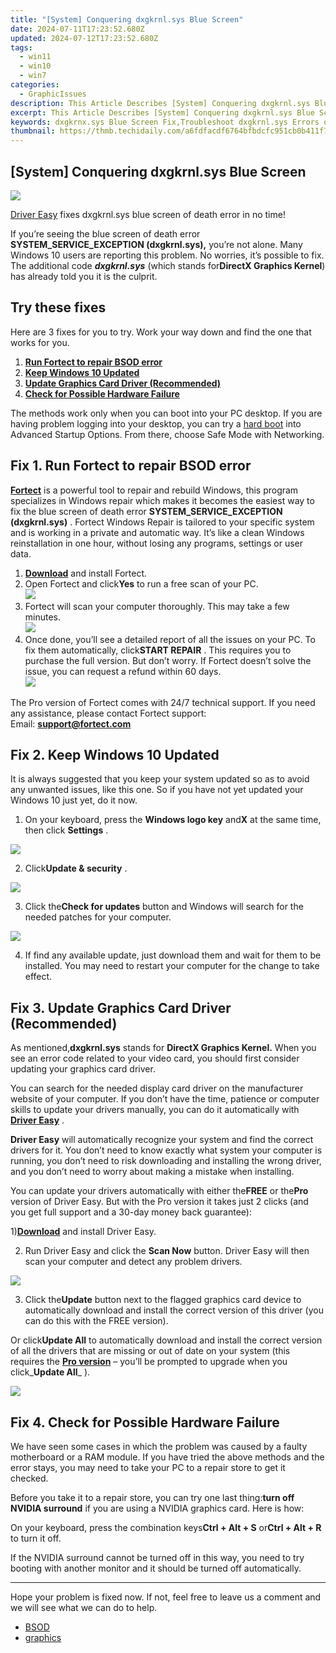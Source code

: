 ```yaml
---
title: "[System] Conquering dxgkrnl.sys Blue Screen"
date: 2024-07-11T17:23:52.680Z
updated: 2024-07-12T17:23:52.680Z
tags:
  - win11
  - win10
  - win7
categories:
  - GraphicIssues
description: This Article Describes [System] Conquering dxgkrnl.sys Blue Screen
excerpt: This Article Describes [System] Conquering dxgkrnl.sys Blue Screen
keywords: dxgkrnx.sys Blue Screen Fix,Troubleshoot dxgkrnl.sys Errors on Linux Systems,dxgkrnl.sys Crash Guide,How to Resolve Blue Screen Error in dxgkrnl.sys Instances,dxgkrnl.sys Recovery Steps for Common System Failures,Dealing with dxgkrnl.sys Failures,Preventing dxgkrnl.sys Blue Screen Issues on Linux Systems
thumbnail: https://thmb.techidaily.com/a6fdfacdf6764bfbdcfc951cb0b411f7e9680e6d489da22f5c297b4d52b59271.jpg
---
```


## [System] Conquering dxgkrnl.sys Blue Screen

![](https://images.drivereasy.com/wp-content/uploads/2017/07/img_596ef865eb3f6-1024x614.jpg)

[Driver Easy](https://tools.techidaily.com/drivereasy/download/) fixes dxgkrnl.sys blue screen of death error in no time!

 If you’re seeing the blue screen of death error   **SYSTEM\_SERVICE\_EXCEPTION (dxgkrnl.sys),**  you’re not alone. Many Windows 10 users are reporting this problem. No worries, it’s possible to fix. The additional code _**dxgkrnl.sys**_ (which stands for**DirectX Graphics Kernel**) has already told you it is the culprit.

## Try these fixes

 Here are 3 fixes for you to try. Work your way down and find the one that works for you.

1. **[Run Fortect to repair BSOD error](#f1)**
2. **[Keep Windows 10 Updated](#m1)**
3. **[Update Graphics Card Driver (Recommended)](#m2)**
4. **[Check for Possible Hardware Failure](#m3)**

 The methods work only when you can boot into your PC desktop. If you are having problem logging into your desktop, you can try a [hard boot](https://tools.techidaily.com/drivereasy/download/) into Advanced Startup Options. From there, choose Safe Mode with Networking.

## Fix 1\. Run Fortect to repair BSOD error

**[Fortect](https://tools.techidaily.com/drivereasy/download/)**  is a powerful tool to repair and rebuild Windows, this program specializes in Windows repair which makes it becomes the easiest way to fix the blue screen of death error **SYSTEM\_SERVICE\_EXCEPTION (dxgkrnl.sys)** . Fortect Windows Repair is tailored to your specific system and is working in a private and automatic way. It’s like a clean Windows reinstallation in one hour, without losing any programs, settings or user data.

1. **[Download](https://tools.techidaily.com/drivereasy/download/)**  and install Fortect.
2. Open Fortect and click**Yes** to run a free scan of your PC.  
![](https://images.drivereasy.com/wp-content/uploads/2022/01/fortect-1.jpg)
3. Fortect will scan your computer thoroughly. This may take a few minutes.  
![](https://images.drivereasy.com/wp-content/uploads/2022/01/fortect-2.jpg)
4. Once done, you’ll see a detailed report of all the issues on your PC. To fix them automatically, click**START REPAIR** . This requires you to purchase the full version. But don’t worry. If Fortect doesn’t solve the issue, you can request a refund within 60 days.  
![](https://images.drivereasy.com/wp-content/uploads/2022/01/fortect-3.jpg)

 The Pro version of Fortect comes with 24/7 technical support. If you need any assistance, please contact Fortect support:  
 Email: **<support@fortect.com>**

## Fix 2\. Keep Windows 10 Updated

 It is always suggested that you keep your system updated so as to avoid any unwanted issues, like this one. So if you have not yet updated your Windows 10 just yet, do it now.

 1) On your keyboard, press the **Windows logo key** and**X** at the same time, then click **Settings** .

![](https://images.drivereasy.com/wp-content/uploads/2017/07/img_596f1f05148ad.png)

 2) Click**Update & security** .

![](https://images.drivereasy.com/wp-content/uploads/2017/07/img_596f1f35b1798.png)

 3) Click the**Check for updates** button and Windows will search for the needed patches for your computer.

![](https://images.drivereasy.com/wp-content/uploads/2017/07/img_596f1f6328d3b.png)

 4) If find any available update, just download them and wait for them to be installed. You may need to restart your computer for the change to take effect.

## Fix 3\. Update Graphics Card Driver (Recommended)

 As mentioned,**dxgkrnl.sys** stands for **DirectX Graphics Kernel.**  When you see an error code related to your video card, you should first consider updating your graphics card driver.

 You can search for the needed display card driver on the manufacturer website of your computer. If you don’t have the time, patience or computer skills to update your drivers manually, you can do it automatically with [**Driver Easy**](https://tools.techidaily.com/drivereasy/download/) .

**Driver Easy** will automatically recognize your system and find the correct drivers for it. You don’t need to know exactly what system your computer is running, you don’t need to risk downloading and installing the wrong driver, and you don’t need to worry about making a mistake when installing.

 You can update your drivers automatically with either the**FREE** or the**Pro** version of Driver Easy. But with the Pro version it takes just 2 clicks (and you get full support and a 30-day money back guarantee):

 1)[**Download**](https://tools.techidaily.com/drivereasy/download/) and install Driver Easy.

 2) Run Driver Easy and click the **Scan Now** button. Driver Easy will then scan your computer and detect any problem drivers.

![](https://images.drivereasy.com/wp-content/uploads/2017/07/img_596f257432e57.png)

 3) Click the**Update** button next to the flagged graphics card device to automatically download and install the correct version of this driver (you can do this with the FREE version).

 Or click**Update All** to automatically download and install the correct version of all the drivers that are missing or out of date on your system (this requires the [**Pro version**](https://tools.techidaily.com/drivereasy/download/) – you’ll be prompted to upgrade when you click_**Update All**_ ).

![](https://images.drivereasy.com/wp-content/uploads/2017/07/img_596f25aff37f6.jpg)

## Fix 4\. Check for Possible Hardware Failure

 We have seen some cases in which the problem was caused by a faulty motherboard or a RAM module. If you have tried the above methods and the error stays, you may need to take your PC to a repair store to get it checked.

 Before you take it to a repair store, you can try one last thing:**turn off NVIDIA surround**  if you are using a NVIDIA graphics card. Here is how:

 On your keyboard, press the combination keys**Ctrl + Alt + S** or**Ctrl + Alt + R** to turn it off.

 If the NVIDIA surround cannot be turned off in this way, you need to try booting with another monitor and it should be turned off automatically.

---

 Hope your problem is fixed now. If not, feel free to leave us a comment and we will see what we can do to help.

* [BSOD](https://tools.techidaily.com/drivereasy/download/)
* [graphics](https://tools.techidaily.com/drivereasy/download/)

<ins class="adsbygoogle"
     style="display:block"
     data-ad-format="autorelaxed"
     data-ad-client="ca-pub-7571918770474297"
     data-ad-slot="1223367746"></ins>



<ins class="adsbygoogle"
     style="display:block"
     data-ad-client="ca-pub-7571918770474297"
     data-ad-slot="8358498916"
     data-ad-format="auto"
     data-full-width-responsive="true"></ins>




